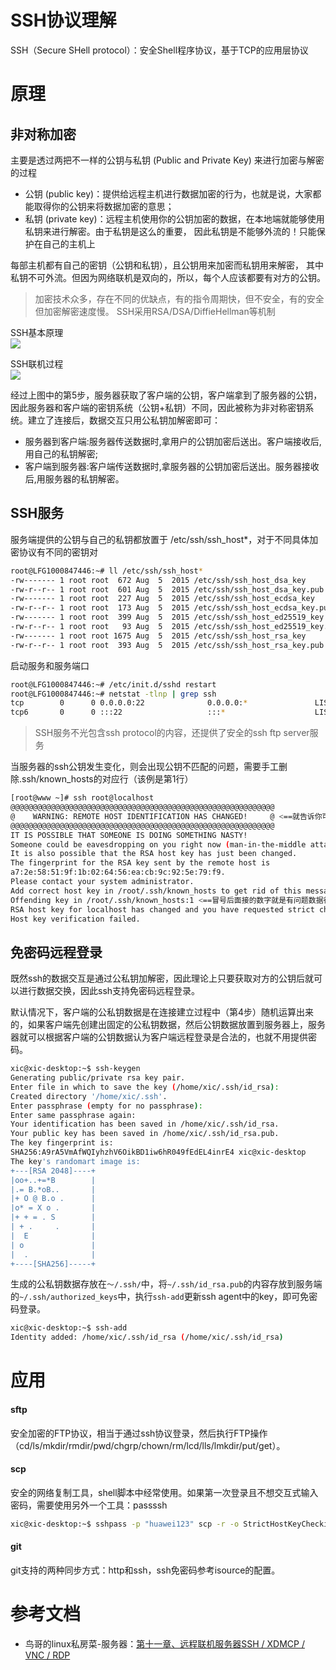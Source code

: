 # SSH协议理解

SSH（Secure SHell protocol）：安全Shell程序协议，基于TCP的应用层协议

# 原理

## 非对称加密

主要是透过两把不一样的公钥与私钥 (Public and Private Key) 来进行加密与解密的过程

- 公钥 (public key)：提供给远程主机进行数据加密的行为，也就是说，大家都能取得你的公钥来将数据加密的意思；
- 私钥 (private key)：远程主机使用你的公钥加密的数据，在本地端就能够使用私钥来进行解密。由于私钥是这么的重要， 因此私钥是不能够外流的！只能保护在自己的主机上

每部主机都有自己的密钥（公钥和私钥），且公钥用来加密而私钥用来解密， 其中私钥不可外流。但因为网络联机是双向的，所以，每个人应该都要有对方的公钥。

> 加密技术众多，存在不同的优缺点，有的指令周期快，但不安全，有的安全但加密解密速度慢。
> SSH采用RSA/DSA/DiffieHellman等机制

SSH基本原理  
![](http://cn.linux.vbird.org/linux_server/0310telnetssh_files/keypair-2.gif)

SSH联机过程  
![](http://cn.linux.vbird.org/linux_server/0310telnetssh_files/ssh-keypair2.gif)

经过上图中的第5步，服务器获取了客户端的公钥，客户端拿到了服务器的公钥，因此服务器和客户端的密钥系统（公钥+私钥）不同，因此被称为非对称密钥系统。建立了连接后，数据交互只用公私钥加解密即可：
- 服务器到客户端:服务器传送数据时,拿用户的公钥加密后送出。客户端接收后,用自己的私钥解密;
- 客户端到服务器:客户端传送数据时,拿服务器的公钥加密后送出。服务器接收后,用服务器的私钥解密。

## SSH服务

服务端提供的公钥与自己的私钥都放置于 /etc/ssh/ssh_host*，对于不同具体加密协议有不同的密钥对
```sh
root@LFG1000847446:~# ll /etc/ssh/ssh_host*
-rw------- 1 root root  672 Aug  5  2015 /etc/ssh/ssh_host_dsa_key
-rw-r--r-- 1 root root  601 Aug  5  2015 /etc/ssh/ssh_host_dsa_key.pub
-rw------- 1 root root  227 Aug  5  2015 /etc/ssh/ssh_host_ecdsa_key
-rw-r--r-- 1 root root  173 Aug  5  2015 /etc/ssh/ssh_host_ecdsa_key.pub
-rw------- 1 root root  399 Aug  5  2015 /etc/ssh/ssh_host_ed25519_key
-rw-r--r-- 1 root root   93 Aug  5  2015 /etc/ssh/ssh_host_ed25519_key.pub
-rw------- 1 root root 1675 Aug  5  2015 /etc/ssh/ssh_host_rsa_key
-rw-r--r-- 1 root root  393 Aug  5  2015 /etc/ssh/ssh_host_rsa_key.pub
```

启动服务和服务端口

```sh
root@LFG1000847446:~# /etc/init.d/sshd restart
root@LFG1000847446:~# netstat -tlnp | grep ssh
tcp        0      0 0.0.0.0:22              0.0.0.0:*               LISTEN      44781/sshd
tcp6       0      0 :::22                   :::*                    LISTEN      44781/sshd
```

> SSH服务不光包含ssh protocol的内容，还提供了安全的ssh ftp server服务

当服务器的ssh公钥发生变化，则会出现公钥不匹配的问题，需要手工删除.ssh/known_hosts的对应行（该例是第1行）

```sh
[root@www ~]# ssh root@localhost
@@@@@@@@@@@@@@@@@@@@@@@@@@@@@@@@@@@@@@@@@@@@@@@@@@@@@@@@@@@
@    WARNING: REMOTE HOST IDENTIFICATION HAS CHANGED!     @ <==就告诉你可能有问题
@@@@@@@@@@@@@@@@@@@@@@@@@@@@@@@@@@@@@@@@@@@@@@@@@@@@@@@@@@@
IT IS POSSIBLE THAT SOMEONE IS DOING SOMETHING NASTY!
Someone could be eavesdropping on you right now (man-in-the-middle attack)!
It is also possible that the RSA host key has just been changed.
The fingerprint for the RSA key sent by the remote host is
a7:2e:58:51:9f:1b:02:64:56:ea:cb:9c:92:5e:79:f9.
Please contact your system administrator.
Add correct host key in /root/.ssh/known_hosts to get rid of this message.
Offending key in /root/.ssh/known_hosts:1 <==冒号后面接的数字就是有问题数据行号
RSA host key for localhost has changed and you have requested strict checking.
Host key verification failed.
```

## 免密码远程登录

既然ssh的数据交互是通过公私钥加解密，因此理论上只要获取对方的公钥后就可以进行数据交换，因此ssh支持免密码远程登录。

默认情况下，客户端的公私钥数据是在连接建立过程中（第4步）随机运算出来的，如果客户端先创建出固定的公私钥数据，然后公钥数据放置到服务器上，服务器就可以根据客户端的公钥数据认为客户端远程登录是合法的，也就不用提供密码。

```sh
xic@xic-desktop:~$ ssh-keygen
Generating public/private rsa key pair.
Enter file in which to save the key (/home/xic/.ssh/id_rsa): 
Created directory '/home/xic/.ssh'.
Enter passphrase (empty for no passphrase): 
Enter same passphrase again: 
Your identification has been saved in /home/xic/.ssh/id_rsa.
Your public key has been saved in /home/xic/.ssh/id_rsa.pub.
The key fingerprint is:
SHA256:A9rA5VmAfWQIyhzhV6OikBD1iw6hR049fEdEL4inrE4 xic@xic-desktop
The key's randomart image is:
+---[RSA 2048]----+
|oo+..+=*B        |
|.= B.*oB..       |
|+ O @ B.o .      |
|o* = X o .       |
|+ + = . S        |
| + .     .       |
|  E              |
| o               |
|  .              |
+----[SHA256]-----+
```

生成的公私钥数据存放在`～/.ssh/`中，将`~/.ssh/id_rsa.pub`的内容存放到服务端的`~/.ssh/authorized_keys`中，执行`ssh-add`更新ssh agent中的key，即可免密码登录。

```sh
xic@xic-desktop:~$ ssh-add
Identity added: /home/xic/.ssh/id_rsa (/home/xic/.ssh/id_rsa)
```

# 应用

#### sftp

安全加密的FTP协议，相当于通过ssh协议登录，然后执行FTP操作（cd/ls/mkdir/rmdir/pwd/chgrp/chown/rm/lcd/lls/lmkdir/put/get）。

#### scp

安全的网络复制工具，shell脚本中经常使用。如果第一次登录且不想交互式输入密码，需要使用另外一个工具：passssh

```sh
xic@xic-desktop:~$ sshpass -p "huawei123" scp -r -o StrictHostKeyChecking=no root@100.120.252.146:~/test.txt ~/
```

#### git

git支持的两种同步方式：http和ssh，ssh免密码参考isource的配置。


# 参考文档

- 鸟哥的linux私房菜-服务器：[第十一章、远程联机服务器SSH / XDMCP / VNC / RDP](http://cn.linux.vbird.org/linux_server/0310telnetssh_2.php)

